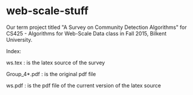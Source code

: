 # web-scale-stuff
Our term project titled "A Survey on Community Detection Algorithms" for CS425 - Algorithms for Web-Scale Data class in Fall 2015, Bilkent University.

Index:

ws.tex : is the latex source of the survey

Group_4*.pdf : is the original pdf file

ws.pdf : is the pdf file of the current version of the latex source
